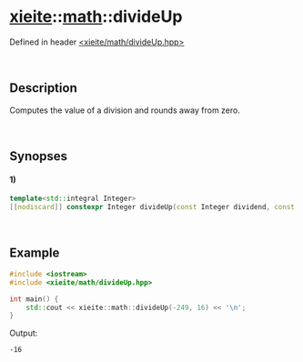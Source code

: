 # [xieite](../../xieite.md)\:\:[math](../../math.md)\:\:divideUp
Defined in header [<xieite/math/divideUp.hpp>](../../../include/xieite/math/divideUp.hpp)

&nbsp;

## Description
Computes the value of a division and rounds away from zero.

&nbsp;

## Synopses
#### 1)
```cpp
template<std::integral Integer>
[[nodiscard]] constexpr Integer divideUp(const Integer dividend, const Integer divisor) noexcept;
```

&nbsp;

## Example
```cpp
#include <iostream>
#include <xieite/math/divideUp.hpp>

int main() {
    std::cout << xieite::math::divideUp(-249, 16) << '\n';
}
```
Output:
```
-16
```
